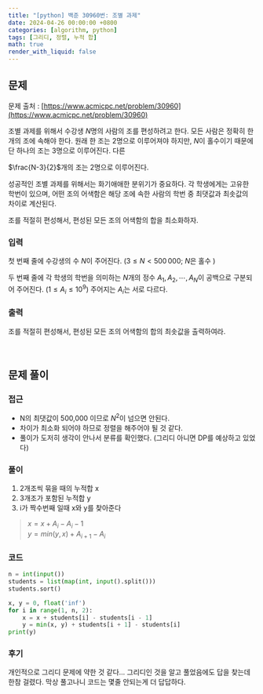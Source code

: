 ```yaml
---
title: "[python] 백준 30960번: 조별 과제"
date: 2024-04-26 00:00:00 +0800
categories: [algorithm, python]
tags: [그리디, 정렬, 누적 합]
math: true
render_with_liquid: false
---
```


## 문제

문제 출처 : [https://www.acmicpc.net/problem/30960](https://www.acmicpc.net/problem/30960)

조별 과제를 위해서 수강생 
$N$명의 사람의 조를 편성하려고 한다. 모든 사람은 정확히 한 개의 조에 속해야 한다. 원래 한 조는 
$2$명으로 이루어져야 하지만, 
$N$이 홀수이기 때문에 단 하나의 조는 
$3$명으로 이루어진다. 다른 
 
$\frac{N-3}{2}$개의 조는 
$2$명으로 이루어진다.

성공적인 조별 과제를 위해서는 화기애애한 분위기가 중요하다. 각 학생에게는 고유한 학번이 있으며, 어떤 조의 어색함은 해당 조에 속한 사람의 학번 중 최댓값과 최솟값의 차이로 계산된다.

조를 적절히 편성해서, 편성된 모든 조의 어색함의 합을 최소화하자.

### 입력

첫 번째 줄에 수강생의 수 
$N$이 주어진다. 
$(3 \le N \lt 500\,000;$ 
$N$은 홀수
$)$ 

두 번째 줄에 각 학생의 학번을 의미하는 
$N$개의 정수 
$A_1, A_2, \cdots, A_N$이 공백으로 구분되어 주어진다. 
$(1 \le A_i \le 10^9)$ 주어지는 
$A_i$는 서로 다르다.

### 출력

조를 적절히 편성해서, 편성된 모든 조의 어색함의 합의 최솟값을 출력하여라.
<br><br><br>

## 문제 풀이

### 접근
- N의 최댓값이 500,000 이므로 $N^2$이 넘으면 안된다.
- 차이가 최소화 되어야 하므로 정렬을 해주어야 될 것 같다.
- 풀이가 도저히 생각이 안나서 분류를 확인했다. (그리디 아니면 DP를 예상하고 있었다)

### 풀이
1. 2개조씩 묶을 때의 누적합 x
2. 3개조가 포함된 누적합 y
3. i가 짝수번째 일때 x와 y를 찾아준다<br>

> $x = x + A_i − A_i−1$ <br>
> $y = min(y, x) + A_{i+1} − A_i$

### 코드
```python
n = int(input())
students = list(map(int, input().split()))
students.sort()

x, y = 0, float('inf')
for i in range(1, n, 2):
    x = x + students[i] - students[i - 1]
    y = min(x, y) + students[i + 1] - students[i]
print(y)
```

### 후기
개인적으로 그리디 문제에 약한 것 같다... 그리디인 것을 알고 풀었음에도 답을 찾는데 한참 걸렸다. 막상 풀고나니 코드는 몇줄 안되는게 더 답답하다.